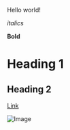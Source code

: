 Hello world!

*italics*

**Bold**

# Heading 1

## Heading 2

[Link](https://google.com)

![Image](https://www.nicepng.com/png/detail/230-2306200_psyduck-from-the-official-artwork-set-for-psyduck.png)
